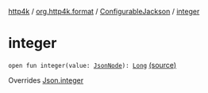 [http4k](../../index.md) / [org.http4k.format](../index.md) / [ConfigurableJackson](index.md) / [integer](./integer.md)

# integer

`open fun integer(value: `[`JsonNode`](https://fasterxml.github.io/jackson-databind/javadoc/2.10/com/fasterxml/jackson/databind/JsonNode.html)`): `[`Long`](https://kotlinlang.org/api/latest/jvm/stdlib/kotlin/-long/index.html) [(source)](https://github.com/http4k/http4k/blob/master/http4k-format-jackson/src/main/kotlin/org/http4k/format/ConfigurableJackson.kt#L58)

Overrides [Json.integer](../-json/integer.md)

